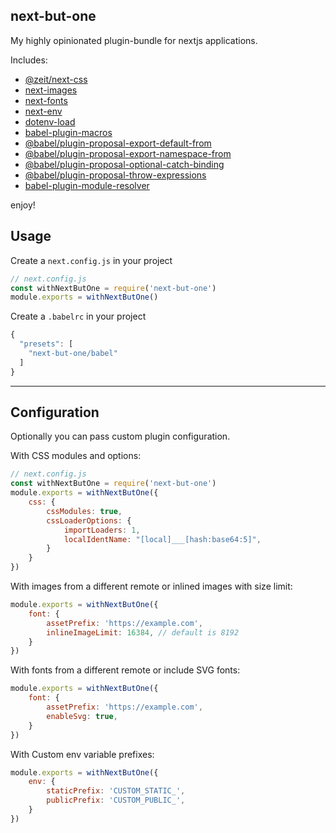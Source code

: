 next-but-one
------------

My highly opinionated plugin-bundle for nextjs applications.

Includes:

- [@zeit/next-css](https://www.npmjs.com/package/@zeit/next-css)
- [next-images](https://www.npmjs.com/package/next-images)
- [next-fonts](https://www.npmjs.com/package/next-fonts)
- [next-env](https://www.npmjs.com/package/next-env)
- [dotenv-load](https://www.npmjs.com/package/dotenv-load)
- [babel-plugin-macros](https://www.npmjs.com/package/babel-plugin-macros)
- [@babel/plugin-proposal-export-default-from](https://www.npmjs.com/package/@babel/plugin-proposal-export-default-from)
- [@babel/plugin-proposal-export-namespace-from](https://www.npmjs.com/package/@babel/plugin-proposal-export-namespace-from)
- [@babel/plugin-proposal-optional-catch-binding](https://www.npmjs.com/package/@babel/plugin-proposal-optional-catch-binding)
- [@babel/plugin-proposal-throw-expressions](https://www.npmjs.com/package/@babel/plugin-proposal-throw-expressions)
- [babel-plugin-module-resolver](https://www.npmjs.com/package/babel-plugin-module-resolver)

enjoy!


## Usage

Create a `next.config.js` in your project

```js
// next.config.js
const withNextButOne = require('next-but-one')
module.exports = withNextButOne()
```

Create a `.babelrc` in your project

```js
{
  "presets": [
    "next-but-one/babel"
  ]
}
```

---


## Configuration

Optionally you can pass custom plugin configuration.


With CSS modules and options:

```js
// next.config.js
const withNextButOne = require('next-but-one')
module.exports = withNextButOne({
    css: {
        cssModules: true,
        cssLoaderOptions: {
            importLoaders: 1,
            localIdentName: "[local]___[hash:base64:5]",
        }
    }
})
```


With images from a different remote or inlined images with size limit:

```js
module.exports = withNextButOne({
    font: {
        assetPrefix: 'https://example.com',
        inlineImageLimit: 16384, // default is 8192
    }
})
```


With fonts from a different remote or include SVG fonts:

```js
module.exports = withNextButOne({
    font: {
        assetPrefix: 'https://example.com',
        enableSvg: true,
    }
})
```


With Custom env variable prefixes:

```js
module.exports = withNextButOne({
    env: {
        staticPrefix: 'CUSTOM_STATIC_',
        publicPrefix: 'CUSTOM_PUBLIC_',
    }
})
```

